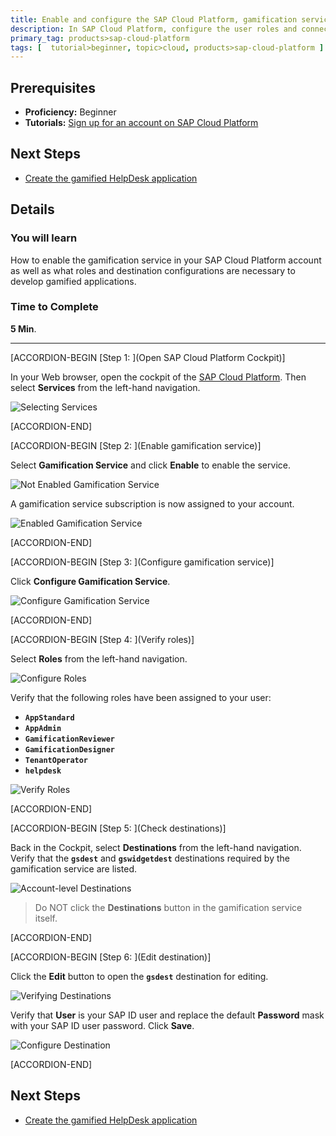 ```yaml
---
title: Enable and configure the SAP Cloud Platform, gamification service
description: In SAP Cloud Platform, configure the user roles and connectivity destinations necessary to use the gamification service.
primary_tag: products>sap-cloud-platform
tags: [  tutorial>beginner, topic>cloud, products>sap-cloud-platform ]
---
```

## Prerequisites  
- **Proficiency:** Beginner
- **Tutorials:** [Sign up for an account on SAP Cloud Platform](https://www.sap.com/developer/tutorials/hcp-create-trial-account.html)

## Next Steps
- [Create the gamified HelpDesk application](https://www.sap.com/developer/tutorials/hcp-gamification-sample-application.html)

## Details
### You will learn  
How to enable the gamification service in your SAP Cloud Platform account as well as what roles and destination configurations are necessary to develop gamified applications.

### Time to Complete
**5 Min**.

---

[ACCORDION-BEGIN [Step 1: ](Open SAP Cloud Platform Cockpit)]

In your Web browser, open the cockpit of the [SAP Cloud Platform](https://account.hanatrial.ondemand.com/cockpit). Then select **Services** from the left-hand navigation.

![Selecting Services](1.png)


[ACCORDION-END]

[ACCORDION-BEGIN [Step 2: ](Enable gamification service)]

Select **Gamification Service** and click **Enable** to enable the service.

![Not Enabled Gamification Service](3.png)

A gamification service subscription is now assigned to your account.

![Enabled Gamification Service](2.png)


[ACCORDION-END]

[ACCORDION-BEGIN [Step 3: ](Configure gamification service)]

Click **Configure Gamification Service**.

![Configure Gamification Service](4.png)


[ACCORDION-END]

[ACCORDION-BEGIN [Step 4: ](Verify roles)]

Select **Roles** from the left-hand navigation.

![Configure Roles](5.png)

Verify that the following roles have been assigned to your user:
- **`AppStandard`**
- **`AppAdmin`**
- **`GamificationReviewer`**
- **`GamificationDesigner`**
- **`TenantOperator`**
- **`helpdesk`**

![Verify Roles](6.png)


[ACCORDION-END]

[ACCORDION-BEGIN [Step 5: ](Check destinations)]

Back in the Cockpit, select **Destinations** from the left-hand navigation. Verify that the **`gsdest`** and **`gswidgetdest`** destinations required by the gamification service are listed.

![Account-level Destinations](7.png)

> Do NOT click the **Destinations** button in the gamification service itself.


[ACCORDION-END]

[ACCORDION-BEGIN [Step 6: ](Edit destination)]

Click the **Edit** button to open the **`gsdest`** destination for editing.

![Verifying Destinations](8.png)

Verify that **User** is your SAP ID user and replace the default **Password** mask with your SAP ID user password. Click **Save**.

![Configure Destination](9.png)


[ACCORDION-END]


## Next Steps

- [Create the gamified HelpDesk application](https://www.sap.com/developer/tutorials/hcp-gamification-sample-application.html)
